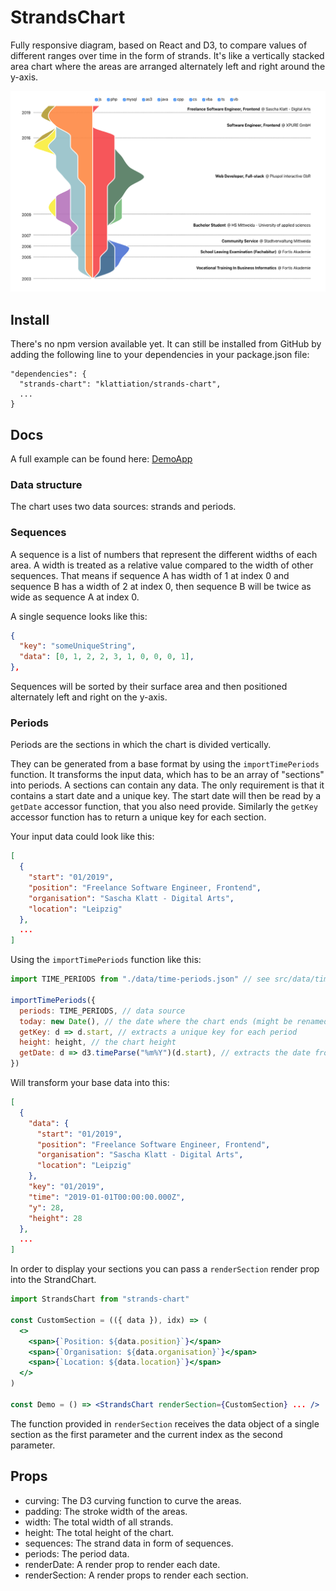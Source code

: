 # StrandsChart

Fully responsive diagram, based on React and D3, to compare values of different ranges over time in the form of strands. It's like a vertically stacked area chart where the areas are arranged alternately left and right around the y-axis.

<img src="./docs/screenshot.png">

## Install

There's no npm version available yet. It can still be installed from GitHub by adding the following line to your dependencies in your package.json file:

    "dependencies": {
      "strands-chart": "klattiation/strands-chart",
      ...
    }

## Docs

A full example can be found here: <a href="./src/DemoApp.js">DemoApp</a>

### Data structure

The chart uses two data sources: strands and periods.

### Sequences

A sequence is a list of numbers that represent the different widths of each area. A width is treated as a relative value compared to the width of other sequences. That means if sequence A has width of 1 at index 0 and sequence B has a width of 2 at index 0, then sequence B will be twice as wide as sequence A at index 0.

A single sequence looks like this:

```json
{
  "key": "someUniqueString",
  "data": [0, 1, 2, 2, 3, 1, 0, 0, 0, 1],
},
```

Sequences will be sorted by their surface area and then positioned alternately left and right on the y-axis.

### Periods

Periods are the sections in which the chart is divided vertically.

They can be generated from a base format by using the `importTimePeriods` function. It transforms the input data, which has to be an array of "sections" into periods. A sections can contain any data. The only requirement is that it contains a start date and a unique key. The start date will then be read by a `getDate` accessor function, that you also need provide. Similarly the `getKey` accessor function has to return a unique key for each section.

Your input data could look like this:

```json
[
  {
    "start": "01/2019",
    "position": "Freelance Software Engineer, Frontend",
    "organisation": "Sascha Klatt - Digital Arts",
    "location": "Leipzig"
  },
  ...
]
```

Using the `importTimePeriods` function like this:

```javascript
import TIME_PERIODS from "./data/time-periods.json" // see src/data/time-periods.json

importTimePeriods({
  periods: TIME_PERIODS, // data source
  today: new Date(), // the date where the chart ends (might be renamed in future versions)
  getKey: d => d.start, // extracts a unique key for each period
  height: height, // the chart height
  getDate: d => d3.timeParse("%m%Y")(d.start), // extracts the date from each period as a JavaScript Date object
})
```

Will transform your base data into this:

```json
[
  {
    "data": {
      "start": "01/2019",
      "position": "Freelance Software Engineer, Frontend",
      "organisation": "Sascha Klatt - Digital Arts",
      "location": "Leipzig"
    },
    "key": "01/2019",
    "time": "2019-01-01T00:00:00.000Z",
    "y": 28,
    "height": 28
  },
  ...
]
```

In order to display your sections you can pass a `renderSection` render prop into the StrandChart.

```jsx
import StrandsChart from "strands-chart"

const CustomSection = (({ data }), idx) => (
  <>
    <span>{`Position: ${data.position}`}</span>
    <span>{`Organisation: ${data.organisation}`}</span>
    <span>{`Location: ${data.location}`}</span>
  </>
)

const Demo = () => <StrandsChart renderSection={CustomSection} ... />
```

The function provided in `renderSection` receives the data object of a single section as the first parameter and the current index as the second parameter.

## Props

- curving: The D3 curving function to curve the areas.
- padding: The stroke width of the areas.
- width: The total width of all strands.
- height: The total height of the chart.
- sequences: The strand data in form of sequences.
- periods: The period data.
- renderDate: A render prop to render each date.
- renderSection: A render props to render each section.
